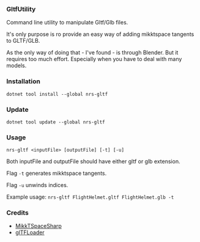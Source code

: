 ### GltfUtility
Command line utility to manipulate Gltf/Glb files. 

It's only purpose is ro provide an easy way of adding mikktspace tangents to GLTF/GLB.

As the only way of doing that - I've found - is through Blender. But it requires too much effort. Especially when you have to deal with many models.

### Installation
`dotnet tool install --global nrs-gltf`

### Update
`dotnet tool update --global nrs-gltf`

### Usage
`nrs-gltf <inputFile> [outputFile] [-t] [-u]`

Both inputFile and outputFile should have either gltf or glb extension.

Flag `-t` generates mikktspace tangents.

Flag `-u` unwinds indices.

Example usage: `nrs-gltf FlightHelmet.gltf FlightHelmet.glb -t`

### Credits
* [MikkTSpaceSharp](https://github.com/rds1983/MikkTSpaceSharp)
* [glTFLoader](https://github.com/KhronosGroup/glTF-CSharp-Loader/tree/main/glTFLoader)

